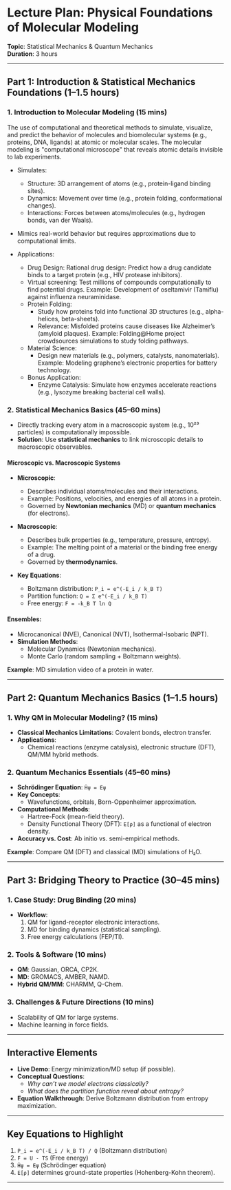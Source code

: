 # Lecture Plan: Physical Foundations of Molecular Modeling  
**Topic**: Statistical Mechanics & Quantum Mechanics  
**Duration**: 3 hours  

---

## Part 1: Introduction & Statistical Mechanics Foundations (1–1.5 hours)  

### 1. Introduction to Molecular Modeling (15 mins) 
The use of computational and theoretical methods to simulate, visualize, and predict the behavior of molecules and biomolecular systems (e.g., proteins, DNA, ligands) at atomic or molecular scales. The molecular modeling is "computational microscope" that reveals atomic details invisible to lab experiments.
- Simulates:
  - Structure: 3D arrangement of atoms (e.g., protein-ligand binding sites).
  - Dynamics: Movement over time (e.g., protein folding, conformational changes).
  - Interactions: Forces between atoms/molecules (e.g., hydrogen bonds, van der Waals).
- Mimics real-world behavior but requires approximations due to computational limits.

- Applications:
  - Drug Design: Rational drug design: Predict how a drug candidate binds to a target protein (e.g., HIV protease inhibitors).
  - Virtual screening: Test millions of compounds computationally to find potential drugs.
    Example: Development of oseltamivir (Tamiflu) against influenza neuraminidase.
  - Protein Folding:
    - Study how proteins fold into functional 3D structures (e.g., alpha-helices, beta-sheets).
    - Relevance: Misfolded proteins cause diseases like Alzheimer’s (amyloid plaques).
      Example: Folding@Home project crowdsources simulations to study folding pathways.
  - Material Science:
    - Design new materials (e.g., polymers, catalysts, nanomaterials).
      Example: Modeling graphene’s electronic properties for battery technology.
  - Bonus Application:
    - Enzyme Catalysis: Simulate how enzymes accelerate reactions (e.g., lysozyme breaking bacterial cell walls).
    
### 2. Statistical Mechanics Basics (45–60 mins)  
- Directly tracking every atom in a macroscopic system (e.g., 10²³ particles) is computationally impossible.  
- **Solution**: Use **statistical mechanics** to link microscopic details to macroscopic observables.  

#### **Microscopic vs. Macroscopic Systems**  
- **Microscopic**:  
  - Describes individual atoms/molecules and their interactions.  
  - Example: Positions, velocities, and energies of all atoms in a protein.  
  - Governed by **Newtonian mechanics** (MD) or **quantum mechanics** (for electrons).  

- **Macroscopic**:  
  - Describes bulk properties (e.g., temperature, pressure, entropy).  
  - Example: The melting point of a material or the binding free energy of a drug.  
  - Governed by **thermodynamics**.
    
- **Key Equations**:  
  - Boltzmann distribution: `P_i = e^(-E_i / k_B T)` 
  - Partition function: `Q = Σ e^(-E_i / k_B T)`
  - Free energy: `F = -k_B T ln Q`

#### **Ensembles**:  
  - Microcanonical (NVE), Canonical (NVT), Isothermal-Isobaric (NPT).  
- **Simulation Methods**:  
  - Molecular Dynamics (Newtonian mechanics).  
  - Monte Carlo (random sampling + Boltzmann weights).  

**Example**: MD simulation video of a protein in water.  

---

## Part 2: Quantum Mechanics Basics (1–1.5 hours)  

### 1. Why QM in Molecular Modeling? (15 mins)  
- **Classical Mechanics Limitations**: Covalent bonds, electron transfer.  
- **Applications**:  
  - Chemical reactions (enzyme catalysis), electronic structure (DFT), QM/MM hybrid methods.  

### 2. Quantum Mechanics Essentials (45–60 mins)  
- **Schrödinger Equation**: `Ĥψ = Eψ`  
- **Key Concepts**:  
  - Wavefunctions, orbitals, Born-Oppenheimer approximation.  
- **Computational Methods**:  
  - Hartree-Fock (mean-field theory).  
  - Density Functional Theory (DFT): `E[ρ]` as a functional of electron density.  
- **Accuracy vs. Cost**: Ab initio vs. semi-empirical methods.  

**Example**: Compare QM (DFT) and classical (MD) simulations of H₂O.  

---

## Part 3: Bridging Theory to Practice (30–45 mins)  

### 1. Case Study: Drug Binding (20 mins)  
- **Workflow**:  
  1. QM for ligand-receptor electronic interactions.  
  2. MD for binding dynamics (statistical sampling).  
  3. Free energy calculations (FEP/TI).  

### 2. Tools & Software (10 mins)  
- **QM**: Gaussian, ORCA, CP2K.  
- **MD**: GROMACS, AMBER, NAMD.  
- **Hybrid QM/MM**: CHARMM, Q-Chem.  

### 3. Challenges & Future Directions (10 mins)  
- Scalability of QM for large systems.  
- Machine learning in force fields.  

---

## Interactive Elements  
- **Live Demo**: Energy minimization/MD setup (if possible).  
- **Conceptual Questions**:  
  - *Why can’t we model electrons classically?*  
  - *What does the partition function reveal about entropy?*  
- **Equation Walkthrough**: Derive Boltzmann distribution from entropy maximization.  

---

## Key Equations to Highlight  
1. `P_i = e^(-E_i / k_B T) / Q` (Boltzmann distribution)  
2. `F = U - TS` (Free energy)  
3. `Ĥψ = Eψ` (Schrödinger equation)  
4. `E[ρ]` determines ground-state properties (Hohenberg-Kohn theorem).  

---



